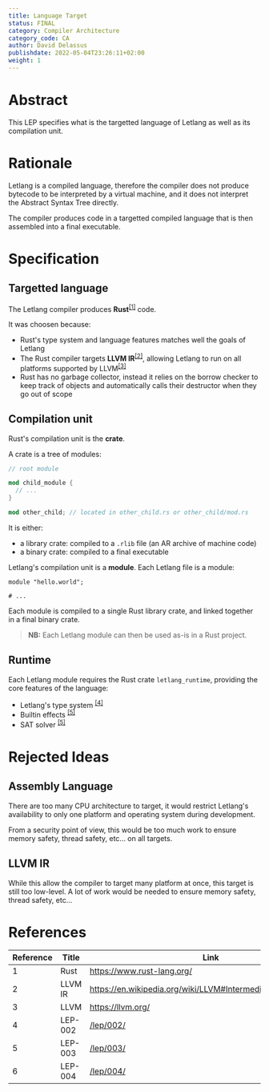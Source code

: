 ```yaml
---
title: Language Target
status: FINAL
category: Compiler Architecture
category_code: CA
author: David Delassus
publishdate: 2022-05-04T23:26:11+02:00
weight: 1
---
```


# Abstract

This LEP specifies what is the targetted language of Letlang as well as its
compilation unit.

# Rationale

Letlang is a compiled language, therefore the compiler does not produce bytecode
to be interpreted by a virtual machine, and it does not interpret the Abstract
Syntax Tree directly.

The compiler produces code in a targetted compiled language that is then
assembled into a final executable.

# Specification

## Targetted language

The Letlang compiler produces **Rust**<sup>[[1]](#ref-1)</sup> code.

It was choosen because:

 - Rust's type system and language features matches well the goals of Letlang
 - The Rust compiler targets **LLVM IR**<sup>[[2]](#ref-2)</sup>, allowing
   Letlang to run on all platforms supported by LLVM<sup>[[3]](#ref-3)</sup>
 - Rust has no garbage collector, instead it relies on the borrow checker to
   keep track of objects and automatically calls their destructor when they go
   out of scope

## Compilation unit

Rust's compilation unit is the **crate**.

A crate is a tree of modules:

```rust
// root module

mod child_module {
  // ...
}

mod other_child; // located in other_child.rs or other_child/mod.rs
```

It is either:

 - a library crate: compiled to a `.rlib` file (an AR archive of machine code)
 - a binary crate: compiled to a final executable

Letlang's compilation unit is a **module**. Each Letlang file is a module:

```letlang
module "hello.world";

# ...
```

Each module is compiled to a single Rust library crate, and linked together in a
final binary crate.

> **NB:** Each Letlang module can then be used as-is in a Rust project.

## Runtime

Each Letlang module requires the Rust crate `letlang_runtime`, providing the
core features of the language:

 - Letlang's type system <sup>[[4]](#ref-4)</sup>
 - Builtin effects <sup>[[5]](#ref-5)</sup>
 - SAT solver <sup>[[5]](#ref-5)</sup>

# Rejected Ideas

## Assembly Language

There are too many CPU architecture to target, it would restrict Letlang's
availability to only one platform and operating system during development.

From a security point of view, this would be too much work to ensure memory
safety, thread safety, etc... on all targets.

## LLVM IR

While this allow the compiler to target many platform at once, this target is
still too low-level. A lot of work would be needed to ensure memory safety,
thread safety, etc...

# References

| Reference | Title | Link |
| --- | --- | --- |
| <span id="ref-1">1</span> | Rust | https://www.rust-lang.org/ |
| <span id="ref-2">2</span> | LLVM IR | https://en.wikipedia.org/wiki/LLVM#Intermediate_representation |
| <span id="ref-3">3</span> | LLVM | https://llvm.org/ |
| <span id="ref-4">4</span> | LEP-002 | [/lep/002/](/lep/002/) |
| <span id="ref-5">5</span> | LEP-003 | [/lep/003/](/lep/003/) |
| <span id="ref-6">6</span> | LEP-004 | [/lep/004/](/lep/004/) |

